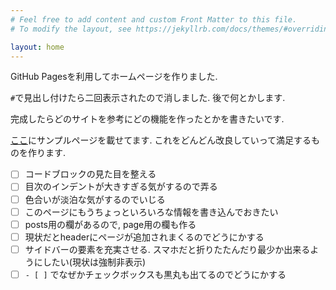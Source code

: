 ```yaml
---
# Feel free to add content and custom Front Matter to this file.
# To modify the layout, see https://jekyllrb.com/docs/themes/#overriding-theme-defaults

layout: home
---
```


GitHub Pagesを利用してホームページを作りました.

`#`で見出し付けたら二回表示されたので消しました. 後で何とかします.

完成したらどのサイトを参考にどの機能を作ったとかを書きたいです.

[ここ](/testpage/)にサンプルページを載せてます. これをどんどん改良していって満足するものを作ります.

- [ ] コードブロックの見た目を整える
- [ ] 目次のインデントが大きすぎる気がするので弄る
- [ ] 色合いが淡泊な気がするのでいじる
- [ ] このページにもうちょっといろいろな情報を書き込んでおきたい
- [ ] posts用の欄があるので, page用の欄も作る
- [ ] 現状だとheaderにページが追加されまくるのでどうにかする
- [ ] サイドバーの要素を充実させる. スマホだと折りたたんだり最少か出来るようにしたい(現状は強制非表示)
- [ ] `- [ ]` でなぜかチェックボックスも黒丸も出てるのでどうにかする